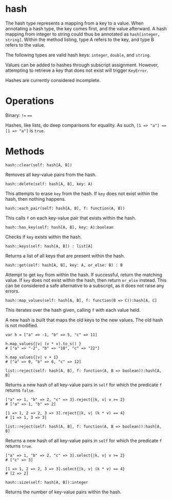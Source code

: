 hash
====

The hash type represents a mapping from a key to a value. When annotating a hash type, the key comes first, and the value afterward. A hash mapping from integer to string could thus be annotated as `hash[integer, string]`. Within the method listing, type A refers to the key, and type B refers to the value.

The following types are valid hash keys: `integer`, `double`, and `string`.

Values can be added to hashes through subscript assignment. However, attempting to retrieve a key that does not exist will trigger `KeyError`.

Hashes are currently considered incomplete.

# Operations

Binary: `!=` `==`

Hashes, like lists, do deep comparisons for equality. As such, `[1 => "a"] == [1 => "a"]` is `true`.

# Methods

`hash::clear(self: hash[A, B])`

Removes all key-value pairs from the hash.


`hash::delete(self: hash[A, B], key: A)`

This attempts to erase `key` from the hash. If `key` does not exist within the hash, then nothing happens.


`hash::each_pair(self: hash[A, B], f: function(A, B))`

This calls `f` on each key-value pair that exists within the hash.


`hash::has_key(self: hash[A, B], key: A):boolean`

Checks if `key` exists within the hash.


`hash::keys(self: hash[A, B]) : list[A]`

Returns a list of all keys that are present within the hash.


`hash::get(self: hash[A, B], key: A, or_else: B) : B`

Attempt to get `key` from within the hash. If successful, return the matching value. If `key` does not exist within the hash, then return `or_else` instead. This can be considered a safe alternative to a subscript, as it does not raise any errors.


`hash::map_values(self: hash[A, B], f: function(B => C)):hash[A, C]`

This iterates over the hash given, calling `f` with each value held.

A new hash is built that maps the old keys to the new values. The old hash is not modified.

```
var h = ["a" => -1, "b" => 5, "c" => 11]

h.map_values{|v| (v * v).to_s() }
# ["a" => "-2", "b" => "10", "c" => "22"]

h.map_values{|v| v + 1}
# ["a" => 0, "b" => 6, "c" => 12]
```


`list::reject(self: hash[A, B], f: function(A, B => boolean)):hash[A, B]`

Returns a new hash of all key-value pairs in `self` for which the predicate `f` returns `false`.

```
["a" => 1, "b" => 2, "c" => 3].reject{|k, v| v >= 2}
# ["a" => 1, "b" => 2]

[1 => 1, 2 => 2, 3 => 3].reject{|k, v| (k * v) == 4}
# [1 => 1, 3 => 3]
```


`list::reject(self: hash[A, B], f: function(A, B => boolean)):hash[A, B]`

Returns a new hash of all key-value pairs in `self` for which the predicate `f` returns `true`.

```
["a" => 1, "b" => 2, "c" => 3].select{|k, v| v >= 2}
# ["c" => 3]

[1 => 1, 2 => 2, 3 => 3].select{|k, v| (k * v) == 4}
# [2 => 2]
```


`hash::size(self: hash[A, B]):integer`

Returns the number of key-value pairs within the hash.
